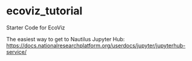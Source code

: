# ecoviz_tutorial
Starter Code for EcoViz

The easiest way to get to Nautilus Jupyter Hub:
https://docs.nationalresearchplatform.org/userdocs/jupyter/jupyterhub-service/
